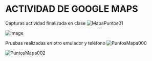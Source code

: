 # ACTIVIDAD DE GOOGLE MAPS

Capturas actividad finalizada en clase
![MapaPuntos01](https://github.com/Hecmi/GoogleMap03082023/assets/120283562/74650f4a-4080-4420-bb14-63cd0bbeb1fd.png)

![image](https://github.com/Hecmi/GoogleMap03082023/assets/120283562/ab640542-b47d-473d-a7a2-24e1ab0860cd.png)

Pruebas realizadas en otro emulador y teléfono
![PuntosMapa000](https://github.com/Hecmi/GoogleMap03082023/assets/120283562/f59e9033-2b17-4363-a9d0-fdf2db2aa1d8.png)

![PuntosMapa002](https://github.com/Hecmi/GoogleMap03082023/assets/120283562/e0769c1a-3992-49ae-8376-0ea117f01ed5.png)
